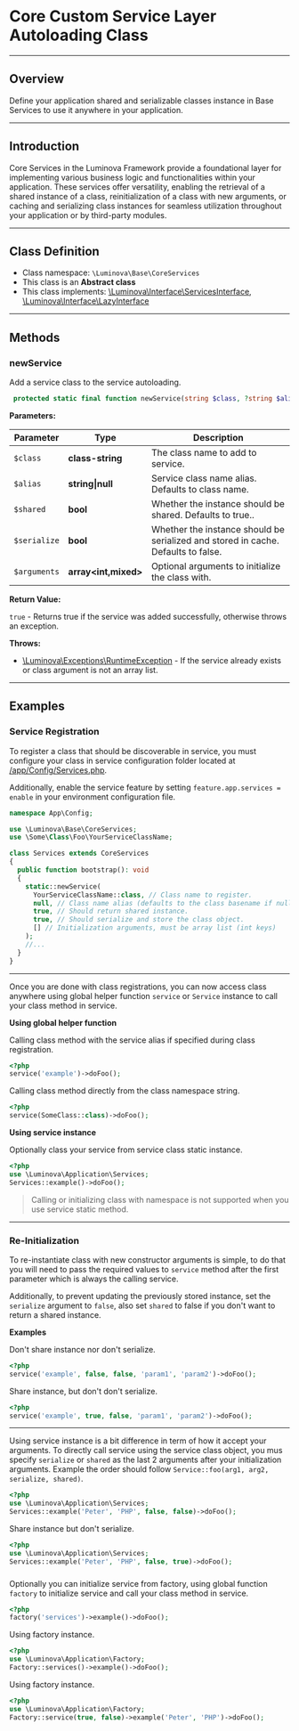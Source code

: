 # Core Custom Service Layer Autoloading Class

***

## Overview

Define your application shared and serializable classes instance in Base Services to use it anywhere in your application.

***

## Introduction

Core Services in the Luminova Framework provide a foundational layer for implementing various business logic and functionalities within your application. These services offer versatility, enabling the retrieval of a shared instance of a class, reinitialization of a class with new arguments, or caching and serializing class instances for seamless utilization throughout your application or by third-party modules.

***

## Class Definition

* Class namespace: `\Luminova\Base\CoreServices`
* This class is an **Abstract class**
* This class implements: [\Luminova\Interface\ServicesInterface](/interface/classes.md#servicesinterface), [\Luminova\Interface\LazyInterface](/interface/classes.md#lazyinterface)

***
## Methods

### newService

Add a service class to the service autoloading.

```php
 protected static final function newService(string $class, ?string $alias = null,  bool $shared = true,  bool $serialize = false,  array $arguments = []): true
```

**Parameters:**

| Parameter | Type | Description |
|-----------|------|-------------|
| `$class` | **class-string** | The class name to add to service. |
| `$alias` | **string&#124;null** | Service class name alias. Defaults to class name. |
| `$shared` | **bool** | Whether the instance should be shared. Defaults to true.. |
| `$serialize` | **bool** | Whether the instance should be serialized and stored in cache. Defaults to false. |
| `$arguments` | **array<int,mixed>** | Optional arguments to initialize the class with. |

**Return Value:**

`true` - Returns true if the service was added successfully, otherwise throws an exception.

**Throws:**

- [\Luminova\Exceptions\RuntimeException](/running/exceptions.md#runtimeexception) - If the service already exists or class argument is not an array list.

***

## Examples

### Service Registration

To register a class that should be discoverable in service, you must configure your class in service configuration folder located at [/app/Config/Services.php](/configs/service.md).

Additionally, enable the service feature by setting `feature.app.services = enable` in your environment configuration file.

```php 
namespace App\Config;

use \Luminova\Base\CoreServices;
use \Some\Class\Foo\YourServiceClassName;

class Services extends CoreServices
{
  public function bootstrap(): void
  {
    static::newService(
      YourServiceClassName::class, // Class name to register.
      null, // Class name alias (defaults to the class basename if null).
      true, // Should return shared instance.
      true, // Should serialize and store the class object.
      [] // Initialization arguments, must be array list (int keys)
    );
    //...
  }
}
```
***

Once you are done with class registrations, you can now access class anywhere using global helper function `service` or `Service` instance to call your class method in service.

**Using global helper function**

 Calling class method with the service alias if specified during class registration.

```php 
<?php 
service('example')->doFoo();
```

Calling class method directly from the class namespace string.

```php 
<?php 
service(SomeClass::class)->doFoo();
```

**Using service instance**

Optionally class your service from service class static instance.

```php 
<?php 
use \Luminova\Application\Services;
Services::example()->doFoo();
```
> Calling or initializing class with namespace is not supported when you use service static method.

***

### Re-Initialization

To re-instantiate class with new constructor arguments is simple, to do that you will need to pass the required values to `service` method after the first parameter which is always the calling service. 

Additionally, to prevent updating the previously stored instance, set the `serialize` argument to `false`, also set `shared` to false if you don't want to return a shared instance.

**Examples**

Don't share instance nor don't serialize.
```php 
<?php 
service('example', false, false, 'param1', 'param2')->doFoo();
```

Share instance, but don't don't serialize.

```php 
<?php 
service('example', true, false, 'param1', 'param2')->doFoo();
```
***

Using service instance is a bit difference in term of how it accept your arguments.
To directly call service using the service class object, you mus specify `serialize` or `shared` as the last 2 arguments after your initialization arguments. Example the order should follow `Service::foo(arg1, arg2, serialize, shared)`.

```php 
<?php 
use \Luminova\Application\Services;
Services::example('Peter', 'PHP', false, false)->doFoo();
```

Share instance but don't serialize.

```php 
<?php 
use \Luminova\Application\Services;
Services::example('Peter', 'PHP', false, true)->doFoo();
```

###

Optionally you can initialize service from factory, using global function `factory` to initialize service and call your class method in service.

```php 
<?php 
factory('services')->example()->doFoo();
```

Using factory instance.

```php 
<?php 
use \Luminova\Application\Factory;
Factory::services()->example()->doFoo();
```

Using factory instance.

```php 
<?php 
use \Luminova\Application\Factory;
Factory::service(true, false)->example('Peter', 'PHP')->doFoo();
```